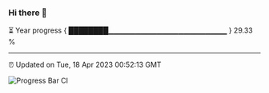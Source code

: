 ### Hi there 👋

⏳ Year progress { ████████▁▁▁▁▁▁▁▁▁▁▁▁▁▁▁▁▁▁▁▁▁▁ } 29.33 %

---

⏰ Updated on Tue, 18 Apr 2023 00:52:13 GMT

![Progress Bar CI](https://github.com/liununu/liununu/workflows/Progress%20Bar%20CI/badge.svg)
